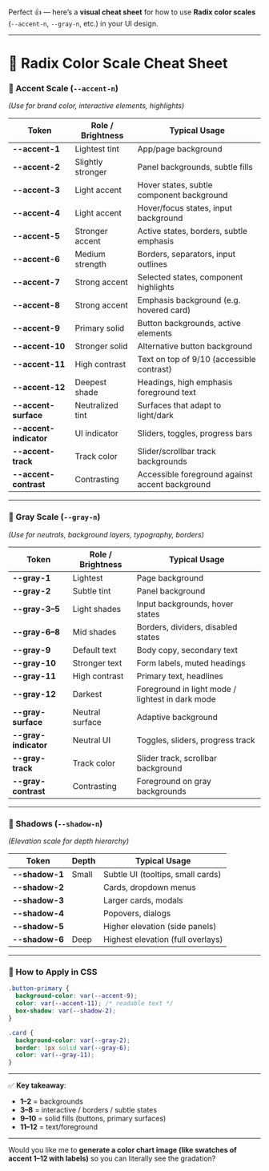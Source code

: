 Perfect 👍 — here’s a **visual cheat sheet** for how to use **Radix color scales** (`--accent-n`, `--gray-n`, etc.) in your UI design.

---

# 🎨 Radix Color Scale Cheat Sheet

### 🔹 Accent Scale (`--accent-n`)

*(Use for brand color, interactive elements, highlights)*

| Token                  | Role / Brightness | Typical Usage                                   |
| ---------------------- | ----------------- | ----------------------------------------------- |
| **--accent-1**         | Lightest tint     | App/page background                             |
| **--accent-2**         | Slightly stronger | Panel backgrounds, subtle fills                 |
| **--accent-3**         | Light accent      | Hover states, subtle component background       |
| **--accent-4**         | Light accent      | Hover/focus states, input background            |
| **--accent-5**         | Stronger accent   | Active states, borders, subtle emphasis         |
| **--accent-6**         | Medium strength   | Borders, separators, input outlines             |
| **--accent-7**         | Strong accent     | Selected states, component highlights           |
| **--accent-8**         | Strong accent     | Emphasis background (e.g. hovered card)         |
| **--accent-9**         | Primary solid     | Button backgrounds, active elements             |
| **--accent-10**        | Stronger solid    | Alternative button background                   |
| **--accent-11**        | High contrast     | Text on top of 9/10 (accessible contrast)       |
| **--accent-12**        | Deepest shade     | Headings, high emphasis foreground text         |
| **--accent-surface**   | Neutralized tint  | Surfaces that adapt to light/dark               |
| **--accent-indicator** | UI indicator      | Sliders, toggles, progress bars                 |
| **--accent-track**     | Track color       | Slider/scrollbar track backgrounds              |
| **--accent-contrast**  | Contrasting       | Accessible foreground against accent background |

---

### 🔹 Gray Scale (`--gray-n`)

*(Use for neutrals, background layers, typography, borders)*

| Token                | Role / Brightness | Typical Usage                                    |
| -------------------- | ----------------- | ------------------------------------------------ |
| **--gray-1**         | Lightest          | Page background                                  |
| **--gray-2**         | Subtle tint       | Panel background                                 |
| **--gray-3–5**       | Light shades      | Input backgrounds, hover states                  |
| **--gray-6–8**       | Mid shades        | Borders, dividers, disabled states               |
| **--gray-9**         | Default text      | Body copy, secondary text                        |
| **--gray-10**        | Stronger text     | Form labels, muted headings                      |
| **--gray-11**        | High contrast     | Primary text, headlines                          |
| **--gray-12**        | Darkest           | Foreground in light mode / lightest in dark mode |
| **--gray-surface**   | Neutral surface   | Adaptive background                              |
| **--gray-indicator** | Neutral UI        | Toggles, sliders, progress track                 |
| **--gray-track**     | Track color       | Slider track, scrollbar background               |
| **--gray-contrast**  | Contrasting       | Foreground on gray backgrounds                   |

---

### 🔹 Shadows (`--shadow-n`)

*(Elevation scale for depth hierarchy)*

| Token          | Depth | Typical Usage                     |
| -------------- | ----- | --------------------------------- |
| **--shadow-1** | Small | Subtle UI (tooltips, small cards) |
| **--shadow-2** |       | Cards, dropdown menus             |
| **--shadow-3** |       | Larger cards, modals              |
| **--shadow-4** |       | Popovers, dialogs                 |
| **--shadow-5** |       | Higher elevation (side panels)    |
| **--shadow-6** | Deep  | Highest elevation (full overlays) |

---

### 🔹 How to Apply in CSS

```css
.button-primary {
  background-color: var(--accent-9);
  color: var(--accent-11); /* readable text */
  box-shadow: var(--shadow-2);
}

.card {
  background-color: var(--gray-2);
  border: 1px solid var(--gray-6);
  color: var(--gray-11);
}
```

---

✅ **Key takeaway**:

* **1–2** = backgrounds
* **3–8** = interactive / borders / subtle states
* **9–10** = solid fills (buttons, primary surfaces)
* **11–12** = text/foreground

---

Would you like me to **generate a color chart image (like swatches of accent 1–12 with labels)** so you can literally see the gradation?
